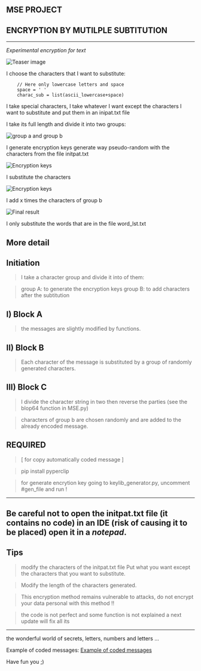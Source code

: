 ## MSE PROJECT 
## ENCRYPTION BY MUTILPLE SUBTITUTION
---------------------------------------

*Experimental encryption for text*

![Teaser image](./docs/ICON.jpg)

I choose the characters that I want to substitute:

		// Here only lowercase letters and space
		space = ' '
		charac_sub = list(ascii_lowercase+space)


I take special characters, I take whatever I want except the characters I want to substitute and put them in an inipat.txt file

I take its full length and divide it into two groups:

![group a and group b](./docs/image_a.png)

I generate encryption keys generate way
pseudo-random with the characters from the file initpat.txt

![Encryption keys](./docs/image_b.png)

I substitute the characters

![Encryption keys](./docs/image_c.png)

I add x times the characters of group b

![Final result](./docs/image_d.png)

I only substitute the words that are in the file word_lst.txt


More detail
---------------------

Initiation
-------------------------------------
> I take a character group and divide it into of them:

> group A: to generate the encryption keys
> group B: to add characters after the subtitution


I) Block A
-------------------------------------
> the messages are slightly modified by functions.


II) Block B
-------------------------------------
> Each character of the message is substituted by a group
> of randomly generated characters.


III) Block C
-------------------------------------
> I divide the character string in two then reverse the parties (see the blop64 function in MSE.py)

> characters of group b are chosen randomly and are added to the already encoded message.


REQUIRED 
-------------------------------------
> [ for copy automatically coded message ]

> pip install pyperclip

> for generate encrytion key going to keylib_generator.py, uncomment  #gen_file and run !

-------------------------------------


Be careful not to open the initpat.txt file (**it contains no code**) in an IDE (**risk of causing it to be placed**) open it in a ***notepad***.
-------------------------------------

Tips
---------------------------
> modify the characters of the initpat.txt file
> Put what you want except the characters
> that you want to substitute.

> Modify the length of the characters generated.

> This encryption method remains vulnerable
> to attacks, do not encrypt your data
> personal with this method !!

> the code is not perfect and some function
> is not explained a next update will fix all its

-----------------------------------

the wonderful world of secrets, letters,
numbers and letters ...

Example of coded messages: [Example of coded messages](https://solarissoftwarebulares.fun/)

Have fun you ;)



